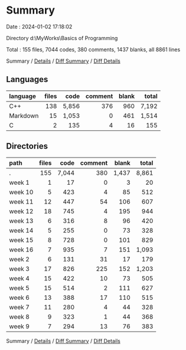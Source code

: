 # Summary

Date : 2024-01-02 17:18:02

Directory d:\\MyWorks\\Basics of Programming

Total : 155 files,  7044 codes, 380 comments, 1437 blanks, all 8861 lines

Summary / [Details](details.md) / [Diff Summary](diff.md) / [Diff Details](diff-details.md)

## Languages
| language | files | code | comment | blank | total |
| :--- | ---: | ---: | ---: | ---: | ---: |
| C++ | 138 | 5,856 | 376 | 960 | 7,192 |
| Markdown | 15 | 1,053 | 0 | 461 | 1,514 |
| C | 2 | 135 | 4 | 16 | 155 |

## Directories
| path | files | code | comment | blank | total |
| :--- | ---: | ---: | ---: | ---: | ---: |
| . | 155 | 7,044 | 380 | 1,437 | 8,861 |
| week 1 | 1 | 17 | 0 | 3 | 20 |
| week 10 | 5 | 423 | 4 | 85 | 512 |
| week 11 | 12 | 447 | 54 | 106 | 607 |
| week 12 | 18 | 745 | 4 | 195 | 944 |
| week 13 | 6 | 316 | 8 | 96 | 420 |
| week 14 | 5 | 255 | 0 | 73 | 328 |
| week 15 | 8 | 728 | 0 | 101 | 829 |
| week 16 | 7 | 935 | 7 | 151 | 1,093 |
| week 2 | 6 | 131 | 31 | 17 | 179 |
| week 3 | 17 | 826 | 225 | 152 | 1,203 |
| week 4 | 15 | 422 | 10 | 73 | 505 |
| week 5 | 15 | 514 | 2 | 111 | 627 |
| week 6 | 13 | 388 | 17 | 110 | 515 |
| week 7 | 11 | 280 | 4 | 44 | 328 |
| week 8 | 9 | 323 | 1 | 44 | 368 |
| week 9 | 7 | 294 | 13 | 76 | 383 |

Summary / [Details](details.md) / [Diff Summary](diff.md) / [Diff Details](diff-details.md)